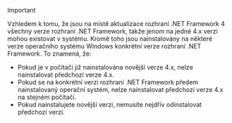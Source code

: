 
> [!IMPORTANT]
> Vzhledem k tomu, že jsou na místě aktualizace rozhraní .NET Framework 4 všechny verze rozhraní .NET Framework, takže jenom na jedné 4.x verzi mohou existovat v systému. Kromě toho jsou nainstalovány na některé verze operačního systému Windows konkrétní verze rozhraní .NET Framework. To znamená, že:
>
> - Pokud je v počítači již nainstalována novější verze 4.x, nelze nainstalovat předchozí verze 4.x.
> - Pokud se na konkrétní verzi rozhraní .NET Framework předem nainstalovaný operační systém, nelze nainstalovat předchozí verze 4.x na stejném počítači.
> - Pokud nainstalujete novější verzi, nemusíte nejdřív odinstalovat předchozí verzi.


